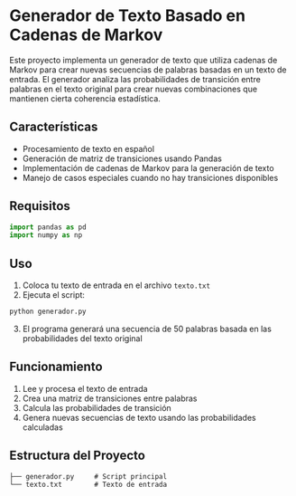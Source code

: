 # Generador de Texto Basado en Cadenas de Markov

Este proyecto implementa un generador de texto que utiliza cadenas de Markov para crear nuevas secuencias de palabras basadas en un texto de entrada. El generador analiza las probabilidades de transición entre palabras en el texto original para crear nuevas combinaciones que mantienen cierta coherencia estadística.

## Características

- Procesamiento de texto en español
- Generación de matriz de transiciones usando Pandas
- Implementación de cadenas de Markov para la generación de texto
- Manejo de casos especiales cuando no hay transiciones disponibles

## Requisitos

```python
import pandas as pd
import numpy as np
```

## Uso

1. Coloca tu texto de entrada en el archivo `texto.txt`
2. Ejecuta el script:
```bash
python generador.py
```
3. El programa generará una secuencia de 50 palabras basada en las probabilidades del texto original

## Funcionamiento

1. Lee y procesa el texto de entrada
2. Crea una matriz de transiciones entre palabras
3. Calcula las probabilidades de transición
4. Genera nuevas secuencias de texto usando las probabilidades calculadas

## Estructura del Proyecto

```
├── generador.py     # Script principal
└── texto.txt        # Texto de entrada
```
